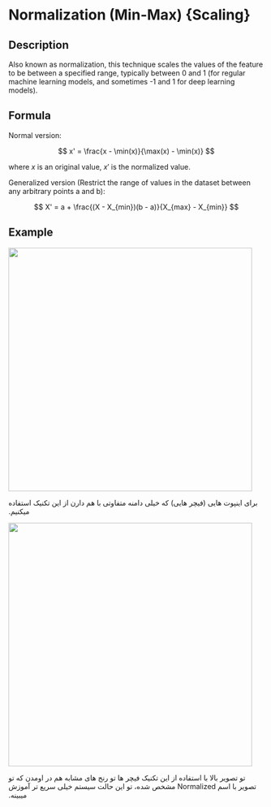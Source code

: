 # Normalization (Min-Max) {Scaling}

## Description

Also known as normalization, this technique scales the values of the feature to be between a specified range, typically between 0 and 1 (for regular machine learning models, and sometimes -1 and 1 for deep learning models).

## Formula

Normal version:

$$
x' = \frac{x - \min(x)}{\max(x) - \min(x)}
$$

where $x$ is an original value, $x'$ is the normalized value.

Generalized version (Restrict the range of values in the dataset between any arbitrary points a and b):

$$
X' = a + \frac{(X - X_{min})(b - a)}{X_{max} - X_{min}}
$$

## Example

<img src="image3.png" style="width:5in" />

<span dir="rtl">برای اینپوت هایی (فیچر هایی) که خیلی دامنه متفاوتی با هم دارن از این تکنیک استفاده میکنیم.</span>

<img src="image4.jpg" style="width:5in" />

<span dir="rtl">تو تصویر بالا با استفاده از این تکنیک فیچر ها تو رنج های مشابه هم در اومدن که تو تصویر با اسم Normalized مشخص شده، تو این حالت سیستم خیلی سریع تر آموزش میبینه.</span>
